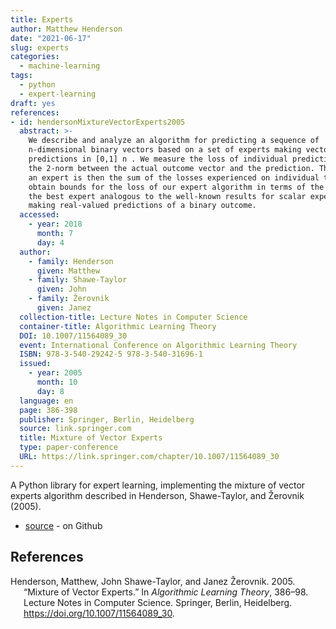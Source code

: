```yaml
---
title: Experts
author: Matthew Henderson
date: "2021-06-17"
slug: experts
categories:
  - machine-learning
tags:
  - python
  - expert-learning
draft: yes
references:
- id: hendersonMixtureVectorExperts2005
  abstract: >-
    We describe and analyze an algorithm for predicting a sequence of
    n-dimensional binary vectors based on a set of experts making vector
    predictions in [0,1] n . We measure the loss of individual predictions by
    the 2-norm between the actual outcome vector and the prediction. The loss of
    an expert is then the sum of the losses experienced on individual trials. We
    obtain bounds for the loss of our expert algorithm in terms of the loss of
    the best expert analogous to the well-known results for scalar experts
    making real-valued predictions of a binary outcome.
  accessed:
    - year: 2018
      month: 7
      day: 4
  author:
    - family: Henderson
      given: Matthew
    - family: Shawe-Taylor
      given: John
    - family: Žerovnik
      given: Janez
  collection-title: Lecture Notes in Computer Science
  container-title: Algorithmic Learning Theory
  DOI: 10.1007/11564089_30
  event: International Conference on Algorithmic Learning Theory
  ISBN: 978-3-540-29242-5 978-3-540-31696-1
  issued:
    - year: 2005
      month: 10
      day: 8
  language: en
  page: 386-398
  publisher: Springer, Berlin, Heidelberg
  source: link.springer.com
  title: Mixture of Vector Experts
  type: paper-conference
  URL: https://link.springer.com/chapter/10.1007/11564089_30
---
```


A Python library for expert learning, implementing the mixture
of vector experts algorithm described in
Henderson, Shawe-Taylor, and Žerovnik (2005).

-   [source](https://github.com/MHenderson/experts) - on Github

## References

<div id="refs" class="references csl-bib-body hanging-indent">

<div id="ref-hendersonMixtureVectorExperts2005" class="csl-entry">

Henderson, Matthew, John Shawe-Taylor, and Janez Žerovnik. 2005. “Mixture of Vector Experts.” In *Algorithmic Learning Theory*, 386–98. Lecture Notes in Computer Science. Springer, Berlin, Heidelberg. <https://doi.org/10.1007/11564089_30>.

</div>

</div>
